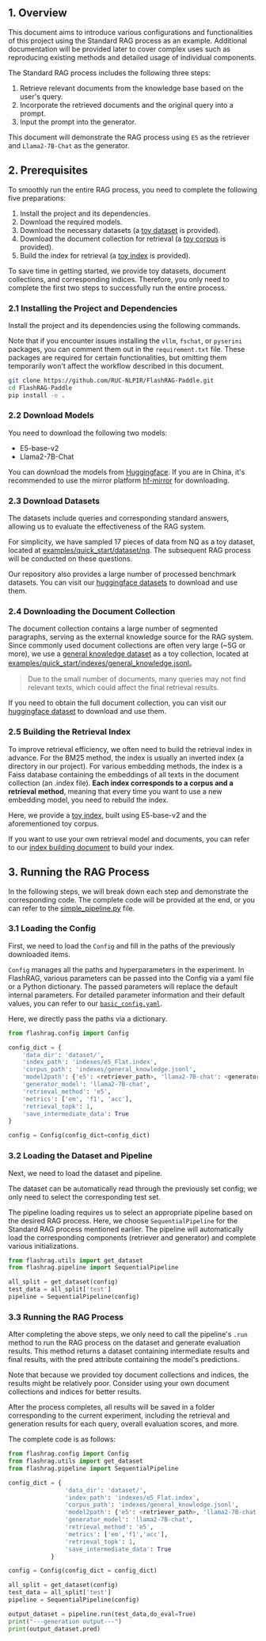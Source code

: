## 1. Overview

This document aims to introduce various configurations and functionalities of this project using the Standard RAG process as an example. Additional documentation will be provided later to cover complex uses such as reproducing existing methods and detailed usage of individual components.

The Standard RAG process includes the following three steps:
1. Retrieve relevant documents from the knowledge base based on the user's query.
2. Incorporate the retrieved documents and the original query into a prompt.
3. Input the prompt into the generator.

This document will demonstrate the RAG process using `E5` as the retriever and `Llama2-7B-Chat` as the generator.

## 2. Prerequisites

To smoothly run the entire RAG process, you need to complete the following five preparations:

1. Install the project and its dependencies.
2. Download the required models.
3. Download the necessary datasets (a [toy dataset](../examples/quick_start/dataset/nq) is provided).
4. Download the document collection for retrieval (a [toy corpus](../examples/quick_start/indexes/general_knowledge.jsonl) is provided).
5. Build the index for retrieval (a [toy index](../examples/quick_start/indexes/e5_Flat.index) is provided).

To save time in getting started, we provide toy datasets, document collections, and corresponding indices. Therefore, you only need to complete the first two steps to successfully run the entire process.

### 2.1 Installing the Project and Dependencies

Install the project and its dependencies using the following commands.

Note that if you encounter issues installing the `vllm`, `fschat`, or `pyserini` packages, you can comment them out in the `requirement.txt` file. These packages are required for certain functionalities, but omitting them temporarily won't affect the workflow described in this document.

```bash
git clone https://github.com/RUC-NLPIR/FlashRAG-Paddle.git
cd FlashRAG-Paddle
pip install -e . 
```

### 2.2 Download Models

You need to download the following two models:

- E5-base-v2
- Llama2-7B-Chat

You can download the models from [Huggingface](https://huggingface.co/intfloat/e5-base-v2). If you are in China, it's recommended to use the mirror platform [hf-mirror](https://hf-mirror.com/) for downloading.

### 2.3 Download Datasets

The datasets include queries and corresponding standard answers, allowing us to evaluate the effectiveness of the RAG system.

For simplicity, we have sampled 17 pieces of data from NQ as a toy dataset, located at [examples/quick_start/dataset/nq](../examples/quick_start/dataset/nq/). The subsequent RAG process will be conducted on these questions.

Our repository also provides a large number of processed benchmark datasets. You can visit our  [huggingface datasets](https://huggingface.co/datasets/ignore/FlashRAG_datasets) to download and use them.

### 2.4 Downloading the Document Collection

The document collection contains a large number of segmented paragraphs, serving as the external knowledge source for the RAG system. Since commonly used document collections are often very large (~5G or more), we use a [general knowledge dataset](https://huggingface.co/datasets/MuskumPillerum/General-Knowledge) as a toy collection, located at  [examples/quick_start/indexes/general_knowledge.jsonl](../examples/quick_start/indexes/general_knowledge.jsonl)。

> Due to the small number of documents, many queries may not find relevant texts, which could affect the final retrieval results.


If you need to obtain the full document collection, you can visit our [huggingface dataset](https://huggingface.co/datasets/RUC-NLPIR/FlashRAG_datasets) to download and use them.


### 2.5 Building the Retrieval Index

To improve retrieval efficiency, we often need to build the retrieval index in advance. For the BM25 method, the index is usually an inverted index (a directory in our project). For various embedding methods, the index is a Faiss database containing the embeddings of all texts in the document collection (an .index file). **Each index corresponds to a corpus and a retrieval method**, meaning that every time you want to use a new embedding model, you need to rebuild the index.

Here, we provide a [toy index](../examples/quick_start/indexes/e5_Flat.index), built using E5-base-v2 and the aforementioned toy corpus.

If you want to use your own retrieval model and documents, you can refer to our [index building document](./building-index.md) to build your index.


## 3. Running the RAG Process

In the following steps, we will break down each step and demonstrate the corresponding code. The complete code will be provided at the end, or you can refer to the [simple_pipeline.py](../examples/quick_start/simple_pipeline.py) file.


### 3.1 Loading the Config

First, we need to load the `Config` and fill in the paths of the previously downloaded items.

`Config` manages all the paths and hyperparameters in the experiment. In FlashRAG, various parameters can be passed into the Config via a yaml file or a Python dictionary. The passed parameters will replace the default internal parameters. For detailed parameter information and their default values, you can refer to our [`basic_config.yaml`](../flashrag/config/basic_config.yaml).


Here, we directly pass the paths via a dictionary.

```python
from flashrag.config import Config

config_dict = { 
    'data_dir': 'dataset/',
    'index_path': 'indexes/e5_Flat.index',
    'corpus_path': 'indexes/general_knowledge.jsonl',
    'model2path': {'e5': <retriever_path>, 'llama2-7B-chat': <generator_path>},
    'generator_model': 'llama2-7B-chat',
    'retrieval_method': 'e5',
    'metrics': ['em', 'f1', 'acc'],
    'retrieval_topk': 1,
    'save_intermediate_data': True
}

config = Config(config_dict=config_dict)
```

### 3.2 Loading the Dataset and Pipeline

Next, we need to load the dataset and pipeline.

The dataset can be automatically read through the previously set config; we only need to select the corresponding test set.

The pipeline loading requires us to select an appropriate pipeline based on the desired RAG process. Here, we choose `SequentialPipeline` for the Standard RAG process mentioned earlier.
The pipeline will automatically load the corresponding components (retriever and generator) and complete various initializations.

```python
from flashrag.utils import get_dataset
from flashrag.pipeline import SequentialPipeline

all_split = get_dataset(config)
test_data = all_split['test']
pipeline = SequentialPipeline(config)
```


### 3.3 Running the RAG Process

After completing the above steps, we only need to call the pipeline's `.run` method to run the RAG process on the dataset and generate evaluation results. This method returns a dataset containing intermediate results and final results, with the pred attribute containing the model's predictions.

Note that because we provided toy document collections and indices, the results might be relatively poor. Consider using your own document collections and indices for better results.

After the process completes, all results will be saved in a folder corresponding to the current experiment, including the retrieval and generation results for each query, overall evaluation scores, and more.

The complete code is as follows:

```python
from flashrag.config import Config
from flashrag.utils import get_dataset
from flashrag.pipeline import SequentialPipeline

config_dict = { 
                'data_dir': 'dataset/',
                'index_path': 'indexes/e5_Flat.index',
                'corpus_path': 'indexes/general_knowledge.jsonl',
                'model2path': {'e5': <retriever_path>, 'llama2-7B-chat': <generator_path>},
                'generator_model': 'llama2-7B-chat',
                'retrieval_method': 'e5',
                'metrics': ['em','f1','acc'],
                'retrieval_topk': 1,
                'save_intermediate_data': True
            }

config = Config(config_dict = config_dict)

all_split = get_dataset(config)
test_data = all_split['test']
pipeline = SequentialPipeline(config)

output_dataset = pipeline.run(test_data,do_eval=True)
print("---generation output---")
print(output_dataset.pred)
```

